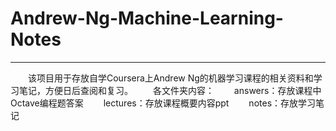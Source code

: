 # Andrew-Ng-Machine-Learning-Notes

---
　　该项目用于存放自学Coursera上Andrew Ng的机器学习课程的相关资料和学习笔记，方便日后查阅和复习。
　　各文件夹内容：
　　answers：存放课程中Octave编程题答案
　　lectures：存放课程概要内容ppt
　　notes：存放学习笔记